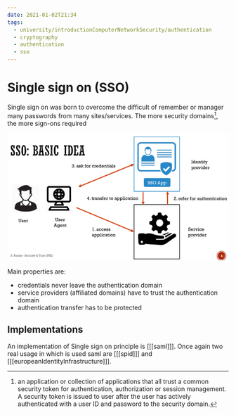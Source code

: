 ```yaml
---
date: 2021-01-02T21:34
tags:
  - university/introductionComputerNetworkSecurity/authentication
  - cryptography
  - authentication
  - sso
---
```


# Single sign on (SSO)
Single sign on was born to overcome the difficult of remember or manager many passwords from many sites/services.
The more security domains[^secDomain], the more sign-ons required

![SSO basic idea](./static/ssoBasicIdea.png)

Main properties are:

* credentials never leave the authentication domain
* service providers (affiliated domains) have to trust the authentication domain
* authentication transfer has to be protected

## Implementations
An implementation of Single sign on principle is [[[saml]]]. Once again two real usage in which is used saml are [[[spid]]] and [[[europeanIdentityInfrastructure]]].

[^secDomain]: an application or collection of applications that all trust a common security token for authentication, authorization or session management. A security token is issued to user after the user has actively authenticated with a user ID and password to the security domain.
